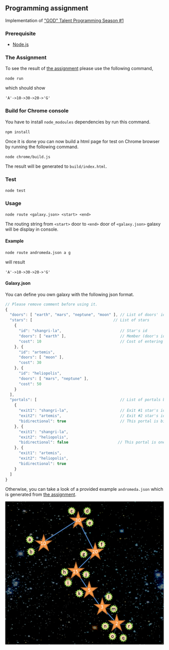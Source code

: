 ## Programming assignment

Implementation of ["GOD" Talent Programming Season #1](https://thehub.thomsonreuters.com/docs/DOC-918101?utm_medium=spotlight&utm_campaign=search&utm_source=results)

### Prerequisite
- [Node.js](http://nodejs.org/)

### The Assignment
To see the result of [the assignment](https://thehub.thomsonreuters.com/docs/DOC-918101?utm_medium=spotlight&utm_campaign=search&utm_source=results) please use the following command,

`node run`

which should show

`'A'->10->30->20->'G'`

### Build for Chrome console

You have to install `node_modoules` dependencies by run this command.

`npm install`

Once it is done you can now build a html page for test on Chrome browser by running the following command.

`node chrome/build.js`

The result will be generated to `build/index.html`.

### Test

`node test`

### Usage
`node route <galaxy.json> <start> <end>`

The routing string from `<start>` door to `<end>` door of `<galaxy.json>` galaxy will be display in console.

#### Example
`node route andromeda.json a g`

will result

`'A'->10->30->20->'G'`

#### Galaxy.json
You can define you own galaxy with the following json format.

```javascript
// Please remove comment before using it.
{
  "doors": [ "earth", "mars", "neptune", "moon" ], // List of doors' ids
  "stars": [                                    // List of stars
    {
      "id": "shangri-la",                          // Star's id
      "doors": [ "earth" ],                        // Member (door's id)
      "cost": 10                                   // Cost of entering the star
    }, {
      "id": "artemis",
      "doors": [ "moon" ],
      "cost": 30
    }, {
      "id": "heliopolis",
      "doors": [ "mars", "neptune" ],
      "cost": 50
    }
  ],
  "portals": [                                     // List of portals between stars
    {
      "exit1": "shangri-la",                       // Exit #1 star's id
      "exit2": "artemis",                          // Exit #2 star's id
      "bidirectional": true                        // This portal is bidirectional
    }, {
      "exit1": "shangri-la",
      "exit2": "heliopolis",
      "bidirectional": false                      // This portal is one way
    }, {
      "exit1": "artemis",
      "exit2": "heliopolis",
      "bidirectional": true
    }
  ]
}
```

Otherwise, you can take a look of a provided example `andromeda.json` which is generated from [the assignment](https://thehub.thomsonreuters.com/docs/DOC-918101?utm_medium=spotlight&utm_campaign=search&utm_source=results).

![andromeda](https://github.com/bapairaew/galaxy/blob/master/star.PNG)
